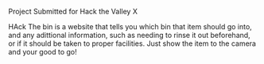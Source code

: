 Project Submitted for Hack the Valley X

HAck The bin is a website that tells you which bin that item should go into, and any adittional information, such as needing to rinse it out beforehand, or if it should be taken
to proper facilities. Just show the item to the camera and your good to go!
